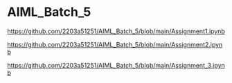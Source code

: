 # AIML_Batch_5
https://github.com/2203a51251/AIML_Batch_5/blob/main/Assignment1.ipynb

https://github.com/2203a51251/AIML_Batch_5/blob/main/Assignment2.ipynb

https://github.com/2203a51251/AIML_Batch_5/blob/main/Assignment_3.ipynb
